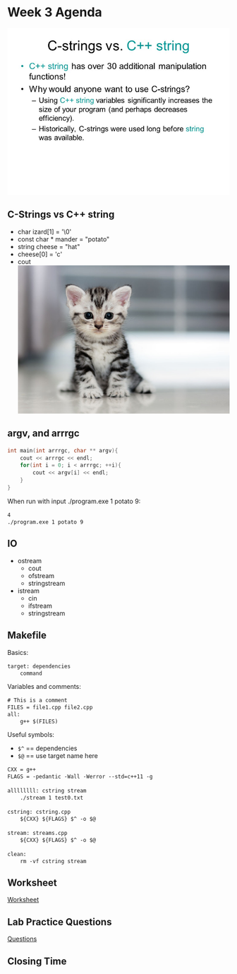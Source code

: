 # Week 3 Agenda
![Image](.other/pictures/WhyUseCString.jpg)

## C-Strings vs C++ string
- char izard[1] = '\\0'
- const char * mander = "potato"
- string cheese = "hat"
- cheese[0] = 'c'
- cout
![Image](.other/pictures/cat.jpg)

## argv, and arrrgc
```cpp
int main(int arrrgc, char ** argv){
	cout << arrrgc << endl;
	for(int i = 0; i < arrrgc; ++i){
		cout << argv[i] << endl;
	}
}
```
When run with input ./program.exe 1 potato 9:
```
4
./program.exe 1 potato 9
```

## IO
- ostream
	- cout
	- ofstream
	- stringstream
- istream
	- cin
	- ifstream
	- stringstream

## Makefile
Basics:
~~~make
target: dependencies
    command
~~~
Variables and comments:
~~~make
# This is a comment
FILES = file1.cpp file2.cpp
all:
    g++ $(FILES)
~~~
Useful symbols:
- `$^` == dependencies
- `$@` == use target name here

~~~make
CXX = g++
FLAGS = -pedantic -Wall -Werror --std=c++11 -g

allllllll: cstring stream
	./stream 1 test0.txt

cstring: cstring.cpp
	${CXX} ${FLAGS} $^ -o $@

stream: streams.cpp
	${CXX} ${FLAGS} $^ -o $@

clean:
	rm -vf cstring stream
~~~

## Worksheet
[Worksheet](https://docs.google.com/document/d/1d_yzq3100-8WxdB_fVr0aBW8mIoIWfr9v0qRxfIACWY/edit)

## Lab Practice Questions
[Questions](https://docs.google.com/document/d/1ND69_kdcNXo-7HnASZqh7YzFt2YBxeXQX8JmfBR5b40/edit#heading=h.nr154e7mxb4h)


## Closing Time
